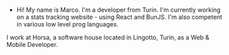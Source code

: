 - Hi! My name is Marco. I'm a developer from Turin. I'm currently working on a stats tracking website - using React and BunJS. I'm also competent in various low level prog languages.

I work at Horsa, a software house located in Lingotto, Turin, as a Web & Mobile Developer.

<!---
Wasureta333/Wasureta333 is a ✨ special ✨ repository because its `README.md` (this file) appears on your GitHub profile.
You can click the Preview link to take a look at your changes.
--->
